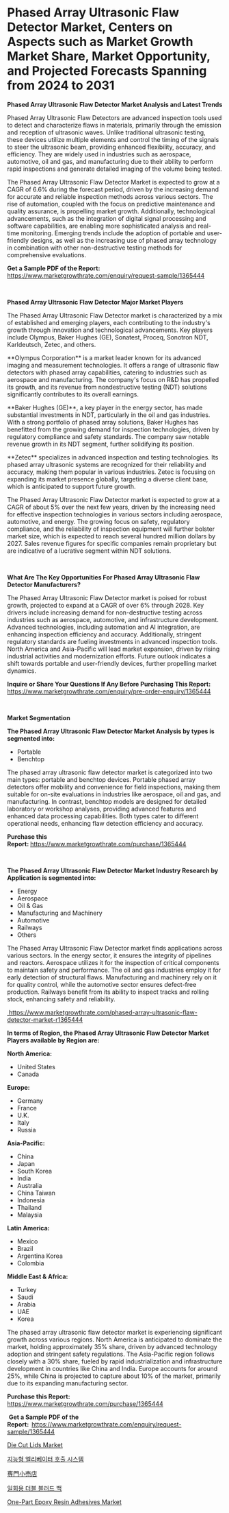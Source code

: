 <p><h1>Phased Array Ultrasonic Flaw Detector Market, Centers on Aspects such as Market Growth Market Share, Market Opportunity, and Projected Forecasts Spanning from 2024 to 2031</h1></p><p><strong>Phased Array Ultrasonic Flaw Detector Market Analysis and Latest Trends</strong></p>
<p><p>Phased Array Ultrasonic Flaw Detectors are advanced inspection tools used to detect and characterize flaws in materials, primarily through the emission and reception of ultrasonic waves. Unlike traditional ultrasonic testing, these devices utilize multiple elements and control the timing of the signals to steer the ultrasonic beam, providing enhanced flexibility, accuracy, and efficiency. They are widely used in industries such as aerospace, automotive, oil and gas, and manufacturing due to their ability to perform rapid inspections and generate detailed imaging of the volume being tested.</p><p>The Phased Array Ultrasonic Flaw Detector Market is expected to grow at a CAGR of 6.6% during the forecast period, driven by the increasing demand for accurate and reliable inspection methods across various sectors. The rise of automation, coupled with the focus on predictive maintenance and quality assurance, is propelling market growth. Additionally, technological advancements, such as the integration of digital signal processing and software capabilities, are enabling more sophisticated analysis and real-time monitoring. Emerging trends include the adoption of portable and user-friendly designs, as well as the increasing use of phased array technology in combination with other non-destructive testing methods for comprehensive evaluations.</p></p>
<p><strong>Get a Sample PDF of the Report:&nbsp;</strong> <a href="https://www.marketgrowthrate.com/enquiry/request-sample/1365444">https://www.marketgrowthrate.com/enquiry/request-sample/1365444</a></p>
<p>&nbsp;</p>
<p><strong>Phased Array Ultrasonic Flaw Detector Major Market Players</strong></p>
<p><p>The Phased Array Ultrasonic Flaw Detector market is characterized by a mix of established and emerging players, each contributing to the industry's growth through innovation and technological advancements. Key players include Olympus, Baker Hughes (GE), Sonatest, Proceq, Sonotron NDT, Karldeutsch, Zetec, and others.</p><p>**Olympus Corporation** is a market leader known for its advanced imaging and measurement technologies. It offers a range of ultrasonic flaw detectors with phased array capabilities, catering to industries such as aerospace and manufacturing. The company's focus on R&D has propelled its growth, and its revenue from nondestructive testing (NDT) solutions significantly contributes to its overall earnings.</p><p>**Baker Hughes (GE)**, a key player in the energy sector, has made substantial investments in NDT, particularly in the oil and gas industries. With a strong portfolio of phased array solutions, Baker Hughes has benefitted from the growing demand for inspection technologies, driven by regulatory compliance and safety standards. The company saw notable revenue growth in its NDT segment, further solidifying its position.</p><p>**Zetec** specializes in advanced inspection and testing technologies. Its phased array ultrasonic systems are recognized for their reliability and accuracy, making them popular in various industries. Zetec is focusing on expanding its market presence globally, targeting a diverse client base, which is anticipated to support future growth.</p><p>The Phased Array Ultrasonic Flaw Detector market is expected to grow at a CAGR of about 5% over the next few years, driven by the increasing need for effective inspection technologies in various sectors including aerospace, automotive, and energy. The growing focus on safety, regulatory compliance, and the reliability of inspection equipment will further bolster market size, which is expected to reach several hundred million dollars by 2027. Sales revenue figures for specific companies remain proprietary but are indicative of a lucrative segment within NDT solutions.</p></p>
<p>&nbsp;</p>
<p><strong>What Are The Key Opportunities For Phased Array Ultrasonic Flaw Detector Manufacturers?</strong></p>
<p><p>The Phased Array Ultrasonic Flaw Detector market is poised for robust growth, projected to expand at a CAGR of over 6% through 2028. Key drivers include increasing demand for non-destructive testing across industries such as aerospace, automotive, and infrastructure development. Advanced technologies, including automation and AI integration, are enhancing inspection efficiency and accuracy. Additionally, stringent regulatory standards are fueling investments in advanced inspection tools. North America and Asia-Pacific will lead market expansion, driven by rising industrial activities and modernization efforts. Future outlook indicates a shift towards portable and user-friendly devices, further propelling market dynamics.</p></p>
<p><strong>Inquire or Share Your Questions If Any Before Purchasing This Report:</strong> <a href="https://www.marketgrowthrate.com/enquiry/pre-order-enquiry/1365444">https://www.marketgrowthrate.com/enquiry/pre-order-enquiry/1365444</a></p>
<p>&nbsp;</p>
<p><strong>Market Segmentation</strong></p>
<p><strong>The Phased Array Ultrasonic Flaw Detector Market Analysis by types is segmented into:</strong></p>
<p><ul><li>Portable</li><li>Benchtop</li></ul></p>
<p><p>The phased array ultrasonic flaw detector market is categorized into two main types: portable and benchtop devices. Portable phased array detectors offer mobility and convenience for field inspections, making them suitable for on-site evaluations in industries like aerospace, oil and gas, and manufacturing. In contrast, benchtop models are designed for detailed laboratory or workshop analyses, providing advanced features and enhanced data processing capabilities. Both types cater to different operational needs, enhancing flaw detection efficiency and accuracy.</p></p>
<p><strong>Purchase this Report:&nbsp;</strong><a href="https://www.marketgrowthrate.com/purchase/1365444">https://www.marketgrowthrate.com/purchase/1365444</a></p>
<p>&nbsp;</p>
<p><strong>The Phased Array Ultrasonic Flaw Detector Market Industry Research by Application is segmented into:</strong></p>
<p><ul><li>Energy</li><li>Aerospace</li><li>Oil & Gas</li><li>Manufacturing and Machinery</li><li>Automotive</li><li>Railways</li><li>Others</li></ul></p>
<p><p>The Phased Array Ultrasonic Flaw Detector market finds applications across various sectors. In the energy sector, it ensures the integrity of pipelines and reactors. Aerospace utilizes it for the inspection of critical components to maintain safety and performance. The oil and gas industries employ it for early detection of structural flaws. Manufacturing and machinery rely on it for quality control, while the automotive sector ensures defect-free production. Railways benefit from its ability to inspect tracks and rolling stock, enhancing safety and reliability.</p></p>
<p><a href="https://www.marketgrowthrate.com/phased-array-ultrasonic-flaw-detector-market-r1365444">&nbsp;https://www.marketgrowthrate.com/phased-array-ultrasonic-flaw-detector-market-r1365444</a></p>
<p><strong>In terms of Region, the Phased Array Ultrasonic Flaw Detector Market Players available by Region are:</strong></p>
<p>
    <p> <strong> North America: </strong>
        <ul>
            <li>United States</li>
            <li>Canada</li>
        </ul>
        </p> 
    <p> <strong> Europe: </strong>
        <ul>
            <li>Germany</li>
            <li>France</li>
            <li>U.K.</li>
            <li>Italy</li>
            <li>Russia</li>
        </ul>
        </p> 
    <p> <strong> Asia-Pacific: </strong>
        <ul>
            <li>China</li>
            <li>Japan</li>
            <li>South Korea</li>
            <li>India</li>
            <li>Australia</li>
            <li>China Taiwan</li>
            <li>Indonesia</li>
            <li>Thailand</li>
            <li>Malaysia</li>
        </ul>
        </p> 
    <p> <strong> Latin America: </strong>
        <ul>
            <li>Mexico</li>
            <li>Brazil</li>
            <li>Argentina Korea</li>
            <li>Colombia</li>
        </ul>
        </p> 
    <p> <strong> Middle East & Africa: </strong>
        <ul>
            <li>Turkey</li>
            <li>Saudi</li>
            <li>Arabia</li>
            <li>UAE</li>
            <li>Korea</li>
        </ul>
    </p>
    </p>
<p><p>The phased array ultrasonic flaw detector market is experiencing significant growth across various regions. North America is anticipated to dominate the market, holding approximately 35% share, driven by advanced technology adoption and stringent safety regulations. The Asia-Pacific region follows closely with a 30% share, fueled by rapid industrialization and infrastructure development in countries like China and India. Europe accounts for around 25%, while China is projected to capture about 10% of the market, primarily due to its expanding manufacturing sector.</p></p>
<p><strong>Purchase this Report: </strong><a href="https://www.marketgrowthrate.com/purchase/1365444">https://www.marketgrowthrate.com/purchase/1365444</a></p>
<p>&nbsp;<strong>Get a Sample PDF of the Report:&nbsp;&nbsp;</strong><a href="https://www.marketgrowthrate.com/enquiry/request-sample/1365444">https://www.marketgrowthrate.com/enquiry/request-sample/1365444</a></p>
<p><strong></strong></p>
<p><p><a href="https://www.linkedin.com/pulse/die-cut-lids-market-overview-regional-outlook-competitive-t3eae?trackingId=5SaGxb3QTje%2BhCeZjfdzIA%3D%3D">Die Cut Lids Market</a></p><p><a href="https://medium.com/@jordymiller25/%EA%B8%80%EB%A1%9C%EB%B2%8C-%EC%A7%80%EB%8A%A5%ED%98%95-%EC%97%98%EB%A6%AC%EB%B2%A0%EC%9D%B4%ED%84%B0-%ED%98%B8%EC%B6%9C-%EC%8B%9C%EC%8A%A4%ED%85%9C-%EC%8B%9C%EC%9E%A5-%ED%98%84%ED%99%A9-%EB%AF%B8%EB%9E%98-%EB%8F%99%ED%96%A5-%EB%B0%8F-%EC%8B%9C%EC%9E%A5-%EC%A0%84%EB%9E%B5-%EC%98%88%EC%B8%A1-2024-2031-15deefc5e450">지능형 엘리베이터 호출 시스템</a></p><p><a href="https://medium.com/@mandysw5k1a/%E6%9C%AA%E6%9D%A5%E3%81%AB%E5%82%99%E3%81%88%E3%82%8B-%E3%82%B0%E3%83%AD%E3%83%BC%E3%83%90%E3%83%AB%E5%B0%82%E9%96%80%E5%B0%8F%E5%A3%B2%E5%B8%82%E5%A0%B4%E3%81%AB%E9%96%A2%E3%81%99%E3%82%8B%E6%88%A6%E7%95%A5%E7%9A%84%E3%82%A4%E3%83%B3%E3%82%B5%E3%82%A4%E3%83%88-2024%E5%B9%B4-2031%E5%B9%B4-203d72907cdc?postPublishedType=repub">専門小売店</a></p><p><a href="https://medium.com/@jordymiller25/%EC%9D%BC%ED%9A%8C%EC%9A%A9-%EC%9D%B4%EC%A4%91-%ED%98%88%EC%95%A1-%EA%B0%80%EB%B0%A9-%EC%8B%9C%EC%9E%A5-%EA%B8%80%EB%A1%9C%EB%B2%8C-%EC%8B%9C%EC%9E%A5-%EC%A0%90%EC%9C%A0%EC%9C%A8-%EB%B0%8F-%EC%88%9C%EC%9C%84-%EC%A0%84%EC%B2%B4-%ED%8C%90%EB%A7%A4-%EB%B0%8F-%EC%88%98%EC%9A%94-%EC%98%88%EC%B8%A1-2024-2031-2a0ecef73640">일회용 더블 블러드 백</a></p><p><a href="https://issuu.com/reportprime-2/docs/one-part-epoxy-resin-adhesives-mark_51a11ffa3cf45a">One-Part Epoxy Resin Adhesives Market</a></p></p>